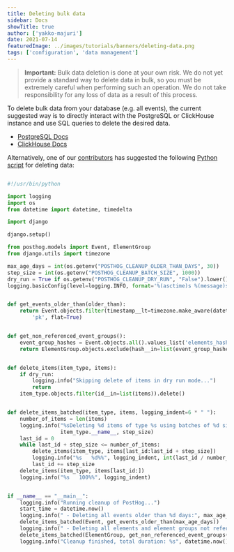 ```yaml
---
title: Deleting bulk data
sidebar: Docs
showTitle: true
author: ['yakko-majuri']
date: 2021-07-14
featuredImage: ../images/tutorials/banners/deleting-data.png
tags: ['configuration', 'data management']
---
```


> <strong>Important:</strong> Bulk data deletion is done at your own risk. We do not yet provide a standard way to delete data in bulk, so you must be extremely careful when performing such an operation. We do not take responsibility for any loss of data as a result of this process.

To delete bulk data from your database (e.g. all events), the current suggested way is to directly interact with the PostgreSQL or ClickHouse instance and use SQL queries to delete the desired data.

* [PostgreSQL Docs](https://www.postgresql.org/docs/8.2/sql-delete.html)
* [ClickHouse Docs](https://clickhouse.tech/docs/en/sql-reference/statements/alter/delete/)

Alternatively, one of our [contributors](https://github.com/FUSAKLA/) has suggested the following [Python script](https://gist.github.com/FUSAKLA/3f322d478839cabef7ace64a4be9177a) for deleting data:

```python

#!/usr/bin/python

import logging
import os
from datetime import datetime, timedelta

import django

django.setup()

from posthog.models import Event, ElementGroup
from django.utils import timezone

max_age_days = int(os.getenv("POSTHOG_CLEANUP_OLDER_THAN_DAYS", 30))
step_size = int(os.getenv("POSTHOG_CLEANUP_BATCH_SIZE", 1000))
dry_run = True if os.getenv("POSTHOG_CLEANUP_DRY_RUN", "False").lower() in ["true", "yes", "1"] else False
logging.basicConfig(level=logging.INFO, format='%(asctime)s %(message)s', datefmt='%m/%d/%Y %H:%M:%S ')


def get_events_older_than(older_than):
    return Event.objects.filter(timestamp__lt=timezone.make_aware(datetime.now() - timedelta(older_than))).values_list(
        'pk', flat=True)


def get_non_referenced_event_groups():
    event_group_hashes = Event.objects.all().values_list('elements_hash', flat=True)
    return ElementGroup.objects.exclude(hash__in=list(event_group_hashes))


def delete_items(item_type, items):
    if dry_run:
        logging.info("Skipping delete of items in dry run mode...")
        return
    item_type.objects.filter(id__in=list(items)).delete()


def delete_items_batched(item_type, items, logging_indent=6 * " "):
    number_of_items = len(items)
    logging.info("%sDeleting %d items of type %s using batches of %d size:", logging_indent, number_of_items,
                 item_type.__name__, step_size)
    last_id = 0
    while last_id + step_size <= number_of_items:
        delete_items(item_type, items[last_id:last_id + step_size])
        logging.info("%s   %d%%", logging_indent, int(last_id / number_of_items * 100))
        last_id += step_size
    delete_items(item_type, items[last_id:])
    logging.info("%s   100%%", logging_indent)


if __name__ == "__main__":
    logging.info("Running cleanup of PostHog...")
    start_time = datetime.now()
    logging.info(" - Deleting all events older than %d days:", max_age_days)
    delete_items_batched(Event, get_events_older_than(max_age_days))
    logging.info(" - Deleting all elements and element groups not referenced by any event anymore:")
    delete_items_batched(ElementGroup, get_non_referenced_event_groups())
    logging.info("Cleanup finished, total duration: %s", datetime.now() - start_time)
```
